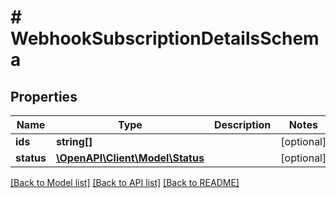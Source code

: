 # # WebhookSubscriptionDetailsSchema

## Properties

Name | Type | Description | Notes
------------ | ------------- | ------------- | -------------
**ids** | **string[]** |  | [optional]
**status** | [**\OpenAPI\Client\Model\Status**](Status.md) |  | [optional]

[[Back to Model list]](../../README.md#models) [[Back to API list]](../../README.md#endpoints) [[Back to README]](../../README.md)
